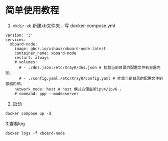 # 简单使用教程

1. `mkdir xb` 新建xb文件夹，写 docker-compose.yml  
```
version: '3'
services:
  xboard-node:
    image: ghcr.io/xihaxz/xboard-node:latest
    container_name: xboard-node
    restart: always
    # volumes:
      # - ./dns.json:/etc/XrayR/dns.json # 挂载当前目录的配置文件到容器内部。
      # - ./config.yaml:/etc/XrayR/config.yaml # 挂载当前目录的配置文件到容器内部。
    network_mode: host # host 模式方便监听ipv4/ipv6 。
    # command: ppp --mode=server 
```
2. 启动  
```
docker compose up -d
```
3.查看log
```
docker logs -f xboard-node
 ```
